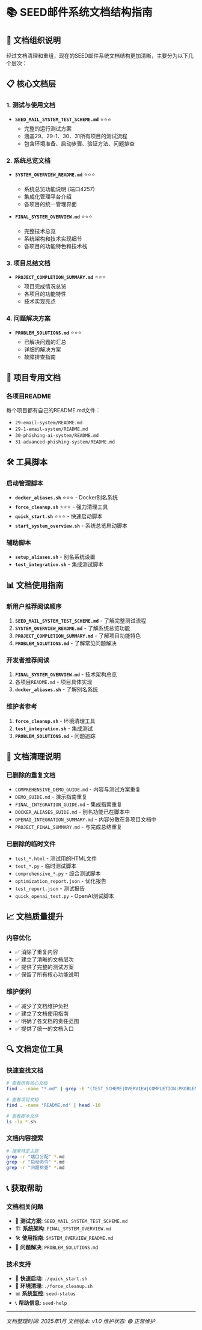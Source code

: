 # 📚 SEED邮件系统文档结构指南

## 🎯 文档组织说明

经过文档清理和重组，现在的SEED邮件系统文档结构更加清晰，主要分为以下几个层次：

## 📋 核心文档层

### 1. 测试与使用文档
- **`SEED_MAIL_SYSTEM_TEST_SCHEME.md`** ⭐⭐⭐
  - 完整的运行测试方案
  - 涵盖29、29-1、30、31所有项目的测试流程
  - 包含环境准备、启动步骤、验证方法、问题排查

### 2. 系统总览文档
- **`SYSTEM_OVERVIEW_README.md`** ⭐⭐⭐
  - 系统总览功能说明 (端口4257)
  - 集成化管理平台介绍
  - 各项目的统一管理界面

- **`FINAL_SYSTEM_OVERVIEW.md`** ⭐⭐⭐
  - 完整技术总览
  - 系统架构和技术实现细节
  - 各项目的功能特色和技术栈

### 3. 项目总结文档
- **`PROJECT_COMPLETION_SUMMARY.md`** ⭐⭐⭐
  - 项目完成情况总览
  - 各项目的功能特性
  - 技术实现亮点

### 4. 问题解决方案
- **`PROBLEM_SOLUTIONS.md`** ⭐⭐⭐
  - 已解决问题的汇总
  - 详细的解决方案
  - 故障排查指南

## 📁 项目专用文档

### 各项目README
每个项目都有自己的README.md文件：
- `29-email-system/README.md`
- `29-1-email-system/README.md`
- `30-phishing-ai-system/README.md`
- `31-advanced-phishing-system/README.md`

## 🛠️ 工具脚本

### 启动管理脚本
- **`docker_aliases.sh`** ⭐⭐⭐ - Docker别名系统
- **`force_cleanup.sh`** ⭐⭐⭐ - 强力清理工具
- **`quick_start.sh`** ⭐⭐⭐ - 快速启动脚本
- **`start_system_overview.sh`** - 系统总览启动脚本

### 辅助脚本
- **`setup_aliases.sh`** - 别名系统设置
- **`test_integration.sh`** - 集成测试脚本

## 📊 文档使用指南

### 新用户推荐阅读顺序
1. **`SEED_MAIL_SYSTEM_TEST_SCHEME.md`** - 了解完整测试流程
2. **`SYSTEM_OVERVIEW_README.md`** - 了解系统总览功能
3. **`PROJECT_COMPLETION_SUMMARY.md`** - 了解项目功能特色
4. **`PROBLEM_SOLUTIONS.md`** - 了解常见问题解决

### 开发者推荐阅读
1. **`FINAL_SYSTEM_OVERVIEW.md`** - 技术架构总览
2. 各项目`README.md` - 项目具体实现
3. **`docker_aliases.sh`** - 了解别名系统

### 维护者参考
1. **`force_cleanup.sh`** - 环境清理工具
2. **`test_integration.sh`** - 集成测试
3. **`PROBLEM_SOLUTIONS.md`** - 问题追踪

## 🧹 文档清理说明

### 已删除的重复文档
- `COMPREHENSIVE_DEMO_GUIDE.md` - 内容与测试方案重复
- `DEMO_GUIDE.md` - 演示指南重复
- `FINAL_INTEGRATION_GUIDE.md` - 集成指南重复
- `DOCKER_ALIASES_GUIDE.md` - 别名功能已在脚本中
- `OPENAI_INTEGRATION_SUMMARY.md` - 内容分散在各项目文档中
- `PROJECT_FINAL_SUMMARY.md` - 与完成总结重复

### 已删除的临时文件
- `test_*.html` - 测试用的HTML文件
- `test_*.py` - 临时测试脚本
- `comprehensive_*.py` - 综合测试脚本
- `optimization_report.json` - 优化报告
- `test_report.json` - 测试报告
- `quick_openai_test.py` - OpenAI测试脚本

## 📈 文档质量提升

### 内容优化
- ✅ 消除了重复内容
- ✅ 建立了清晰的文档层次
- ✅ 提供了完整的测试方案
- ✅ 保留了所有核心功能说明

### 维护便利
- ✅ 减少了文档维护负担
- ✅ 建立了文档使用指南
- ✅ 明确了各文档的责任范围
- ✅ 提供了统一的文档入口

## 🔍 文档定位工具

### 快速查找文档
```bash
# 查看所有核心文档
find . -name "*.md" | grep -E "(TEST_SCHEME|OVERVIEW|COMPLETION|PROBLEM)"

# 查看项目文档
find . -name "README.md" | head -10

# 查看脚本文件
ls -la *.sh
```

### 文档内容搜索
```bash
# 搜索特定主题
grep -r "端口分配" *.md
grep -r "启动命令" *.md
grep -r "问题排查" *.md
```

## 📞 获取帮助

### 文档相关问题
- 📖 **测试方案**: `SEED_MAIL_SYSTEM_TEST_SCHEME.md`
- 🏗️ **系统架构**: `FINAL_SYSTEM_OVERVIEW.md`
- 🛠️ **使用指南**: `SYSTEM_OVERVIEW_README.md`
- 🔧 **问题解决**: `PROBLEM_SOLUTIONS.md`

### 技术支持
- 🚀 **快速启动**: `./quick_start.sh`
- 🧹 **环境清理**: `./force_cleanup.sh`
- 📊 **系统监控**: `seed-status`
- 📞 **帮助信息**: `seed-help`

---

*文档整理时间: 2025年1月*
*文档版本: v1.0*
*维护状态: 🟢 正常维护*
